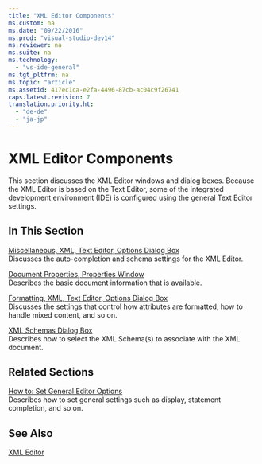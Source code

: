 ```yaml
---
title: "XML Editor Components"
ms.custom: na
ms.date: "09/22/2016"
ms.prod: "visual-studio-dev14"
ms.reviewer: na
ms.suite: na
ms.technology: 
  - "vs-ide-general"
ms.tgt_pltfrm: na
ms.topic: "article"
ms.assetid: 417ec1ca-e2fa-4496-87cb-ac04c9f26741
caps.latest.revision: 7
translation.priority.ht: 
  - "de-de"
  - "ja-jp"
---
```

# XML Editor Components
This section discusses the XML Editor windows and dialog boxes. Because the XML Editor is based on the Text Editor, some of the integrated development environment (IDE) is configured using the general Text Editor settings.  
  
## In This Section  
 [Miscellaneous, XML, Text Editor, Options Dialog Box](../vs140/miscellaneous--xml--text-editor--options-dialog-box.md)  
 Discusses the auto-completion and schema settings for the XML Editor.  
  
 [Document Properties, Properties Window](../vs140/xml-document-properties--properties-window.md)  
 Describes the basic document information that is available.  
  
 [Formatting, XML, Text Editor, Options Dialog Box](../vs140/formatting--xml--text-editor--options-dialog-box.md)  
 Discusses the settings that control how attributes are formatted, how to handle mixed content, and so on.  
  
 [XML Schemas Dialog Box](../vs140/xml-schemas-dialog-box.md)  
 Describes how to select the XML Schema(s) to associate with the XML document.  
  
## Related Sections  
 [How to: Set General Editor Options](assetId:///704e4a7b-2162-4bed-8a47-f4f6ffec98c2)  
 Describes how to set general settings such as display, statement completion, and so on.  
  
## See Also  
 [XML Editor](../vs140/xml-editor.md)